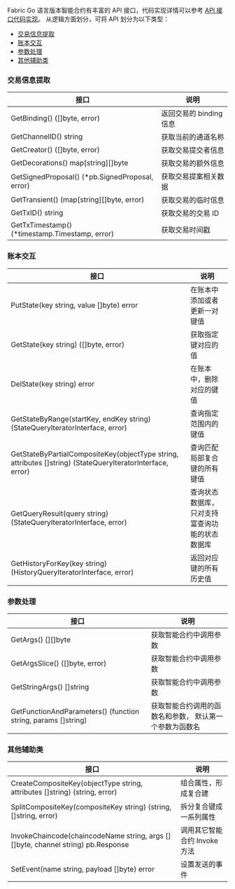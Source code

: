 Fabric Go 语言版本智能合约有丰富的 API 接口，代码实现详情可以参考 [API 接口代码实现](https://github.com/hyperledger/fabric/blob/release-1.1/core/chaincode/shim/chaincode.go)。
从逻辑方面划分，可将 API 划分为以下类型：
- [交易信息提取](#informationExtraction)
- [账本交互](#accountInteraction)
- [参数处理](#parametersProcess)
- [其他辅助类](#otherClass)

<span id="informationExtraction"></span>
### 交易信息提取

| 接口 | 说明 |
|---------|---------|
| GetBinding() ([]byte, error) | 返回交易的 binding 信息 |
| GetChannelID() string | 获取当前的通道名称 |
| GetCreator() ([]byte, error) | 获取交易提交者信息 |
| GetDecorations() map[string][]byte | 获取交易的额外信息 |
| GetSignedProposal() (*pb.SignedProposal, error) | 获取交易提案相关数据 |
| GetTransient() (map[string][]byte, error) | 获取交易的临时信息 |
| GetTxID() string | 获取交易的交易 ID |
| GetTxTimestamp() (*timestamp.Timestamp, error) | 获取交易时间戳 |

<span id="accountInteraction"></span>
### 账本交互

| 接口 | 说明 |
|---------|---------|
| PutState(key string, value []byte) error | 在账本中添加或者更新一对键值 |
| GetState(key string) ([]byte, error) | 获取指定键对应的值 |
| DelState(key string) error | 在账本中，删除对应的键值 |
| GetStateByRange(startKey, endKey string) (StateQueryIteratorInterface, error) | 查询指定范围内的键值 |
| GetStateByPartialCompositeKey(objectType string, attributes []string) (StateQueryIteratorInterface, error) | 查询匹配局部复合键的所有键值 |
| GetQueryResult(query string)(StateQueryIteratorInterface, error) | 查询状态数据库，只对支持富查询功能的状态数据库 |
| GetHistoryForKey(key string) (HistoryQueryIteratorInterface, error) | 返回对应键的所有历史值 |

<span id="parametersProcess "></span>
### 参数处理

| 接口 | 说明 |
|---------|---------|
| GetArgs() [][]byte | 获取智能合约中调用参数 |
| GetArgsSlice() ([]byte, error) | 获取智能合约中调用参数 |
| GetStringArgs() []string | 获取智能合约中调用参数 |
| GetFunctionAndParameters() (function string, params []string) | 获取智能合约调用的函数名和参数， 默认第一个参数为函数名 |

<span id="otherClass"></span>
### 其他辅助类

| 接口 | 说明 |
|---------|---------|
| CreateCompositeKey(objectType string, attributes []string) (string, error) | 组合属性，形成复合建 |
| SplitCompositeKey(compositeKey string) (string, []string, error) | 拆分复合键成一系列属性 |
| InvokeChaincode(chaincodeName string, args [][]byte, channel string) pb.Response | 调用其它智能合约 Invoke 方法 |
| SetEvent(name string, payload []byte) error | 设置发送的事件 |






